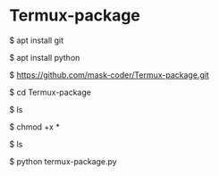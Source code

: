 # Termux-package
$ apt install git 

$ apt install python 

$ https://github.com/mask-coder/Termux-package.git

$ cd Termux-package 

$ ls 

$ chmod +x * 

$ ls 

$ python termux-package.py

